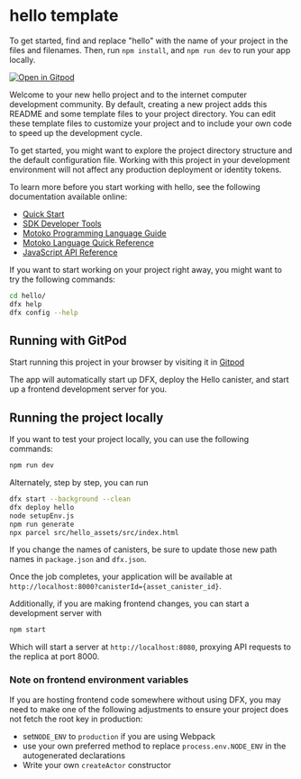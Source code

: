 # hello template

To get started, find and replace "hello" with the name of your project in the files and filenames. Then, run `npm install`, and `npm run dev` to run your app locally.

[![Open in Gitpod](https://gitpod.io/button/open-in-gitpod.svg)](https://gitpod.io/#https://github.com/krpeacock/dfx-template-react)

Welcome to your new hello project and to the internet computer development community. By default, creating a new project adds this README and some template files to your project directory. You can edit these template files to customize your project and to include your own code to speed up the development cycle.

To get started, you might want to explore the project directory structure and the default configuration file. Working with this project in your development environment will not affect any production deployment or identity tokens.

To learn more before you start working with hello, see the following documentation available online:

- [Quick Start](https://sdk.dfinity.org/docs/quickstart/quickstart-intro.html)
- [SDK Developer Tools](https://sdk.dfinity.org/docs/developers-guide/sdk-guide.html)
- [Motoko Programming Language Guide](https://sdk.dfinity.org/docs/language-guide/motoko.html)
- [Motoko Language Quick Reference](https://sdk.dfinity.org/docs/language-guide/language-manual.html)
- [JavaScript API Reference](https://erxue-5aaaa-aaaab-qaagq-cai.raw.ic0.app)

If you want to start working on your project right away, you might want to try the following commands:

```bash
cd hello/
dfx help
dfx config --help
```

## Running with GitPod
Start running this project in your browser by visiting it in [Gitpod](https://gitpod.io/#https://github.com/krpeacock/dfx-template-react)

The app will automatically start up DFX, deploy the Hello canister, and start up a frontend development server for you.

## Running the project locally

If you want to test your project locally, you can use the following commands:

```bash
npm run dev
```

Alternately, step by step, you can run 

```bash
dfx start --background --clean
dfx deploy hello
node setupEnv.js
npm run generate
npx parcel src/hello_assets/src/index.html
```

If you change the names of canisters, be sure to update those new path names in `package.json` and `dfx.json`.


Once the job completes, your application will be available at `http://localhost:8000?canisterId={asset_canister_id}`.

Additionally, if you are making frontend changes, you can start a development server with

```bash
npm start
```

Which will start a server at `http://localhost:8080`, proxying API requests to the replica at port 8000.

### Note on frontend environment variables

If you are hosting frontend code somewhere without using DFX, you may need to make one of the following adjustments to ensure your project does not fetch the root key in production:

- set`NODE_ENV` to `production` if you are using Webpack
- use your own preferred method to replace `process.env.NODE_ENV` in the autogenerated declarations
- Write your own `createActor` constructor
